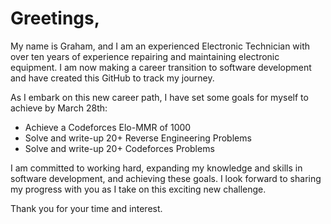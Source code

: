 <h1>Greetings,</h1>
<p>My name is Graham, and I am an experienced Electronic Technician with over ten years of experience repairing and maintaining electronic equipment. I am now making a career transition to software development and have created this GitHub to track my journey.</p>
<p>As I embark on this new career path, I have set some goals for myself to achieve by March 28th:</p>
<ul>
  <li>Achieve a Codeforces Elo-MMR of 1000</li>
  <li>Solve and write-up 20+ Reverse Engineering Problems</li>
  <li>Solve and write-up 20+ Codeforces Problems</li>
</ul>
<p>I am committed to working hard, expanding my knowledge and skills in software development, and achieving these goals. I look forward to sharing my progress with you as I take on this exciting new challenge.</p>
<p>Thank you for your time and interest.</p>
